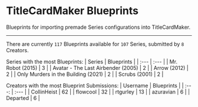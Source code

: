 # TitleCardMaker Blueprints

Blueprints for importing premade Series configurations into TitleCardMaker.

---

There are currently `117` Blueprints available for `107` Series, submitted by `8` Creators.

Series with the most Blueprints:
| Series | Blueprints |
| :--- | :--- |
| Mr. Robot (2015) | 3 |
| Avatar - The Last Airbender (2005) | 2 |
| Arrow (2012) | 2 |
| Only Murders in the Building (2021) | 2 |
| Scrubs (2001) | 2 |

Creators with the most Blueprint Submissions:
| Username | Blueprints |
| :---: | :--- |
| CollinHeist | 62 |
| flowcool | 32 |
| rtgurley | 13 |
| azuravian | 6 |
| Departed | 6 |
